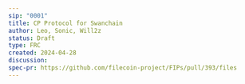 ```yaml
---
sip: "0001"
title: CP Protocol for Swanchain 
author: Leo, Sonic, Will2z
status: Draft
type: FRC
created: 2024-04-28
discussion: 
spec-pr: https://github.com/filecoin-project/FIPs/pull/393/files
---
```

